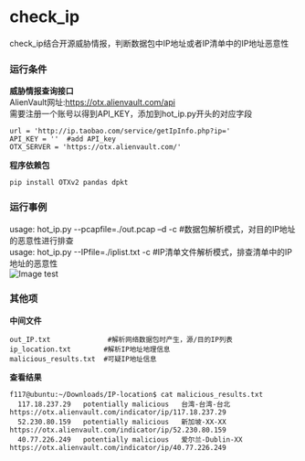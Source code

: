 # check_ip
check_ip结合开源威胁情报，判断数据包中IP地址或者IP清单中的IP地址恶意性  

### 运行条件
**威胁情报查询接口**  
AlienVault网址:https://otx.alienvault.com/api  
需要注册一个账号以得到API_KEY，添加到hot_ip.py开头的对应字段  
```  
url = 'http://ip.taobao.com/service/getIpInfo.php?ip='  
API_KEY = ''  #add API_key  
OTX_SERVER = 'https://otx.alienvault.com/'  
```   

**程序依赖包**  
```  
pip install OTXv2 pandas dpkt     
```  
### 运行事例 
usage: hot_ip.py --pcapfile=./out.pcap –d -c  #数据包解析模式，对目的IP地址的恶意性进行排查  
usage: hot_ip.py --IPfile=./iplist.txt -c     #IP清单文件解析模式，排查清单中的IP地址的恶意性  
![Image test](https://github.com/scu-igroup/check_ip/blob/master/image/run.png)   

### 其他项 
**中间文件**   
```   
out_IP.txt              #解析网络数据包时产生，源/目的IP列表  
ip_location.txt        #解析IP地址地理信息  
malicious_results.txt  #可疑IP地址信息  
```  
**查看结果**  
```  
f117@ubuntu:~/Downloads/IP-location$ cat malicious_results.txt  
  117.18.237.29   potentially malicious   台湾-台湾-台北   https://otx.alienvault.com/indicator/ip/117.18.237.29  
  52.230.80.159   potentially malicious   新加坡-XX-XX   https://otx.alienvault.com/indicator/ip/52.230.80.159  
  40.77.226.249   potentially malicious   爱尔兰-Dublin-XX   https://otx.alienvault.com/indicator/ip/40.77.226.249  
```  


